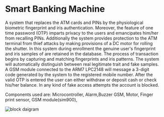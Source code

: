 # Smart Banking Machine
A system that replaces the ATM cards and PINs by the physiological biometric fingerprint and iris authentication. Moreover, the feature of one time password (OTP) imparts privacy to the users and emancipates him/her from recalling PINs.
 Additionally the system provides protection to the ATM terminal from thief attacks by making provisions of a DC motor for rolling the shutter. In this system during enrollment the genuine user's fingerprint and iris samples of are retained in the database. The process of transaction begins by capturing and matching fingerprints and iris patterns. The system will automatically distinguish between real legitimate trait and fake samples. A GSM module connected to the ARM7 LPC2148 will message a 3-digit code generated by the system to the registered mobile number. After the valid OTP is entered the user can either withdraw or deposit cash or check his/her balance. In any kind of fake access attempts the account is blocked. 

Components used are:
Microcontroller,
Alarm,Buzzer 
GSM, 
Motor,
Finger print sensor,
GSM module(sim900),

![block daigram](https://user-images.githubusercontent.com/98825618/154892814-2eca40f3-1021-4c8a-82c1-5fcb5173e27c.PNG)
